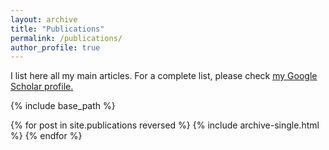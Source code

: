 ```yaml
---
layout: archive
title: "Publications"
permalink: /publications/
author_profile: true
---
```


I list here all my main articles. For a complete list, please check <u><a href="{{author.googlescholar}}">my Google Scholar profile</a>.</u>

{% include base_path %}

{% for post in site.publications reversed %}
  {% include archive-single.html %}
{% endfor %}
